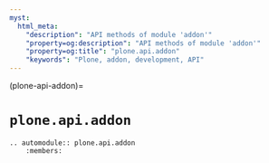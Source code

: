 ```yaml
---
myst:
  html_meta:
    "description": "API methods of module 'addon'"
    "property=og:description": "API methods of module 'addon'"
    "property=og:title": "plone.api.addon"
    "keywords": "Plone, addon, development, API"
---
```


(plone-api-addon)=

# `plone.api.addon`

```{eval-rst}
.. automodule:: plone.api.addon
    :members:
```
